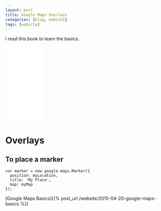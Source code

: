 ```yaml
---
layout: post
title: Google Maps Overlays
categories: [blog, website]
tags: [website]
---
```



I read this book to learn the basics. 

<div class="middle">
<iframe style="width:120px;height:240px;" marginwidth="0" marginheight="0"
scrolling="no" frameborder="0"
src="//ws-na.amazon-adsystem.com/widgets/q?ServiceVersion=20070822&OneJS=1&Operation=GetAdHtml&MarketPlace=US&source=ss&ref=ss_til&ad_type=product_link&tracking_id=teckoo-20&marketplace=amazon&region=US&placement=B00HSO0X26&asins=B00HSO0X26&linkId=35ZK3BS4VJBXWUWE&show_border=true&link_opens_in_new_window=true">
</iframe>
</div>


Overlays
===============

To place a marker
---------------------

    var marker = new google.maps.Marker({
      position: myLocation,
      title: 'My Place',
      map: myMap
    });

[Google Maps Basics]({% post_url /website/2015-04-20-google-maps-basics %})